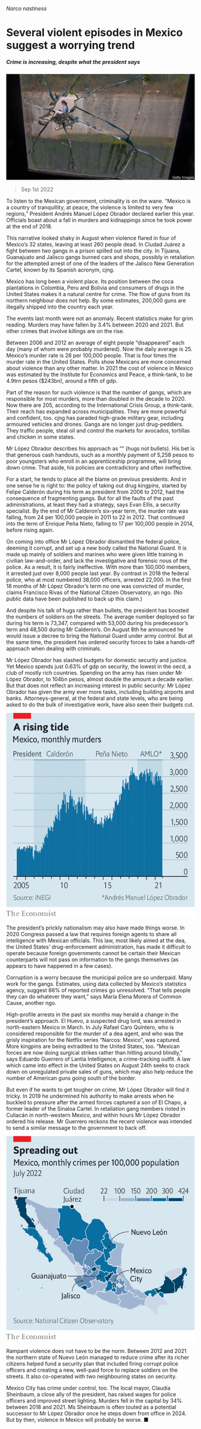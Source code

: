 ###### Narco nastiness

# Several violent episodes in Mexico suggest a worrying trend 

##### Crime is increasing, despite what the president says 

![image](images/20220903_AMP005.jpg) 

> Sep 1st 2022 

To listen to the Mexican government, criminality is on the wane. “Mexico is a country of tranquillity, at peace, the violence is limited to very few regions,” President Andrés Manuel López Obrador declared earlier this year. Officials boast about a fall in murders and kidnappings since he took power at the end of 2018.

This narrative looked shaky in August when violence flared in four of Mexico’s 32 states, leaving at least 260 people dead. In Ciudad Juárez a fight between two gangs in a prison spilled out into the city. In Tijuana, Guanajuato and Jalisco gangs burned cars and shops, possibly in retaliation for the attempted arrest of one of the leaders of the Jalisco New Generation Cartel, known by its Spanish acronym, cjng. 

Mexico has long been a violent place. Its position between the coca plantations in Colombia, Peru and Bolivia and consumers of drugs in the United States makes it a natural centre for crime. The flow of guns from its northern neighbour does not help. By some estimates, 200,000 guns are illegally shipped into the country each year. 

The events last month were not an anomaly. Recent statistics make for grim reading. Murders may have fallen by 3.4% between 2020 and 2021. But other crimes that involve killings are on the rise. 

Between 2006 and 2012 an average of eight people “disappeared” each day (many of whom were probably murdered). Now the daily average is 25. Mexico’s murder rate is 28 per 100,000 people. That is four times the murder rate in the United States. Polls show Mexicans are more concerned about violence than any other matter. In 2021 the cost of violence in Mexico was estimated by the Institute for Economics and Peace, a think-tank, to be 4.9trn pesos ($243bn), around a fifth of gdp.

Part of the reason for such violence is that the number of gangs, which are responsible for most murders, more than doubled in the decade to 2020. Now there are 205, according to the International Crisis Group, a think-tank. Their reach has expanded across municipalities. They are more powerful and confident, too. cjng has paraded high-grade military gear, including armoured vehicles and drones. Gangs are no longer just drug-peddlers. They traffic people, steal oil and control the markets for avocados, tortillas and chicken in some states.

Mr López Obrador describes his approach as “” (hugs not bullets). His bet is that generous cash handouts, such as a monthly payment of 5,258 pesos to poor youngsters who enroll in an apprenticeship programme, will bring down crime. That aside, his policies are contradictory and often ineffective. 

For a start, he tends to place all the blame on previous presidents. And in one sense he is right to: the policy of taking out drug kingpins, started by Felipe Calderón during his term as president from 2006 to 2012, had the consequence of fragmenting gangs. But for all the faults of the past administrations, at least they had a strategy, says Evan Ellis, a security specialist. By the end of Mr Calderon’s six-year term, the murder rate was falling, from 24 per 100,000 people in 2011 to 22 in 2012. That continued into the term of Enrique Peña Nieto, falling to 17 per 100,000 people in 2014, before rising again.

On coming into office Mr López Obrador dismantled the federal police, deeming it corrupt, and set up a new body called the National Guard. It is made up mainly of soldiers and marines who were given little training in civilian law-and-order, and lack the investigative and forensic nous of the police. As a result, it is fairly ineffective. With more than 100,000 members, it arrested just over 8,000 people last year. By contrast in 2018 the federal police, who at most numbered 38,000 officers, arrested 22,000. In the first 18 months of Mr López Obrador’s term no one was convicted of murder, claims Francisco Rivas of the National Citizen Observatory, an ngo. (No public data have been published to back up this claim.)

And despite his talk of hugs rather than bullets, the president has boosted the numbers of soldiers on the streets. The average number deployed so far during his term is 73,347, compared with 53,000 during his predecessor’s term and 48,500 during Mr Calderón’s. On August 8th he announced he would issue a decree to bring the National Guard under army control. But at the same time, the president has ordered security forces to take a hands-off approach when dealing with criminals.

Mr López Obrador has slashed budgets for domestic security and justice. Yet Mexico spends just 0.63% of gdp on security, the lowest in the oecd, a club of mostly rich countries. Spending on the army has risen under Mr López Obrador, to 104bn pesos, almost double the amount a decade earlier. But that does not reflect an increasing interest in public security: Mr López Obrador has given the army ever more tasks, including building airports and banks. Attorneys-general, at the federal and state levels, who are being asked to do the bulk of investigative work, have also seen their budgets cut.

![image](images/20220903_AMC663.png) 


The president’s prickly nationalism may also have made things worse. In 2020 Congress passed a law that requires foreign agents to share all intelligence with Mexican officials. This law, most likely aimed at the dea, the United States’ drug-enforcement administration, has made it difficult to operate because foreign governments cannot be certain their Mexican counterparts will not pass on information to the gangs themselves (as appears to have happened in a few cases). 

Corruption is a worry because the municipal police are so underpaid. Many work for the gangs. Estimates, using data collected by Mexico’s statistics agency, suggest 86% of reported crimes go unresolved. “That tells people they can do whatever they want,” says María Elena Morera of Common Cause, another ngo.

High-profile arrests in the past six months may herald a change in the president’s approach. El Huevo, a suspected drug lord, was arrested in north-eastern Mexico in March. In July Rafael Caro Quintero, who is considered responsible for the murder of a dea agent, and who was the grisly inspiration for the Netflix series “Narcos: Mexico”, was captured. More kingpins are being extradited to the United States, too. “Mexican forces are now doing surgical strikes rather than hitting around blindly,” says Eduardo Guerrero of Lantia Intelligence, a crime-tracking outfit. A law which came into effect in the United States on August 24th seeks to crack down on unregulated private sales of guns, which may also help reduce the number of American guns going south of the border.

But even if he wants to get tougher on crime, Mr López Obrador will find it tricky. In 2019 he undermined his authority to make arrests when he buckled to pressure after the armed forces captured a son of El Chapo, a former leader of the Sinaloa Cartel. In retaliation gang members rioted in Culiacán in north-western Mexico, and within hours Mr López Obrador ordered his release. Mr Guerrero reckons the recent violence was intended to send a similar message to the government to back off. 

![image](images/20220903_AMM946.png) 


Rampant violence does not have to be the norm. Between 2012 and 2021 the northern state of Nuevo León managed to reduce crime after its richer citizens helped fund a security plan that included firing corrupt police officers and creating a new, well-paid force to replace soldiers on the streets. It also co-operated with two neighbouring states on security. 

Mexico City has crime under control, too. The local mayor, Claudia Sheinbaum, a close ally of the president, has raised wages for police officers and improved street lighting. Murders fell in the capital by 34% between 2018 and 2021. Ms Sheinbaum is often touted as a potential successor to Mr López Obrador once he steps down from office in 2024. But by then, violence in Mexico will probably be worse. ■

 

